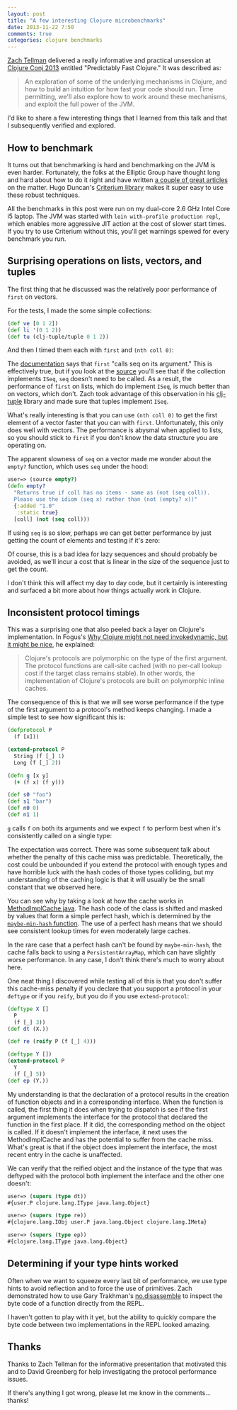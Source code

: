 ```yaml
---
layout: post
title: "A few interesting Clojure microbenchmarks"
date: 2013-11-22 7:50
comments: true
categories: clojure benchmarks
---
```


<script src="http://d3js.org/d3.v2.js"></script>
<!--       font-family: Arial, sans-serif; "Menlo","Monaco","Andale Mono","lucida console","Courier New",monospace;-->
<!-- CSS Styles: -->
<div>
  <style type="text/css">

    .chart {
      font-family: monospace;
      font-size: 10px;
      margin-top: -40px;
    }

    .bar {
      fill: grey;
    }

    .axis path, .axis line {
      fill: none;
      stroke: #000;
      shape-rendering: crispEdges;
    }

  </style>
</div>

<!-- Global Variables and Handlers: -->
<script type="text/javascript">

  var margin = {top: 40, right: 40, bottom: 60, left: 110},
      width = $('.entry-content').width();

  $(window).resize(function() {
    width = $('.entry-content').width();
  });

  function draw(data, chart, height) {

    $(chart).empty();

    var x = d3.scale.linear()
        .domain([0, d3.max(data, function(d) { return d.mean})])
        .range([0, width - margin.left - margin.right]);

    var y = d3.scale.ordinal()
        .domain(d3.range(data.length))
        .rangeRoundBands([height - margin.top - margin.bottom, 0], 0.2);

    var xAxis = d3.svg.axis()
        .scale(x)
        .orient('bottom')
        .tickPadding(8)
	.ticks(8);

    var yAxis = d3.svg.axis()
        .scale(y)
        .orient('left')
        .tickPadding(8)
        .tickSize(0);

    var svg = d3.select(chart).append('svg')
        .attr('width', width)
        .attr('height', height)
        .attr('class', 'chart')
	      .append('g')
        .attr('transform', 'translate(' + margin.left + ', ' + margin.top + ')');

    svg.selectAll('.chart')
        .data(data)
	.enter().append('rect')
        .attr('class', 'bar')
        .attr('y', function(d, i) { return y(i) })
        .attr('width', function(d) { return x(d.mean) })
        .attr('height', y.rangeBand());

    svg.append('g')
        .attr('class', 'x axis')
        .attr('transform', 'translate(0, ' + y.rangeExtent()[1] + ')')
        .call(xAxis);

    svg.append("text")
	.attr("class", "x label")
	.attr("text-anchor", "end")
    	.attr("x", width / 2 - 45)
    	.attr("y", height - 60)
    	.text("nanoseconds");

    svg.append('g')
        .attr('class', 'y axis')
        .call(yAxis)
      .selectAll('text')
        .text(function(d) { return data[d].code; });

  }

  function drawWithResize(data, chart, height) {
    draw(data, chart, height);
    $(window).resize(function() {draw(data, chart, height); })
  }
;


</script>


[Zach Tellman](http://ideolalia.com/) delivered a really informative and practical unsession at [Clojure Conj 2013](http://clojure-conj.org/) entitled "Predictably Fast Clojure."  It was described as:
> An exploration of some of the underlying mechanisms in Clojure, and how to build an intuition for how fast your code should run. Time permitting, we'll also explore how to work around these mechanisms, and exploit the full power of the JVM.

I'd like to share a few interesting things that I learned from this talk and that I subsequently verified and explored.

## How to benchmark
It turns out that benchmarking is hard and benchmarking on the JVM is even harder.  Fortunately, the folks at the Elliptic Group have thought long and hard about how to do it right and have written [a couple of great articles](http://www.ibm.com/developerworks/views/java/libraryview.jsp?search_by=robust+java+benchmarking) on the matter.  Hugo Duncan's [Criterium library](https://github.com/hugoduncan/criterium) makes it super easy to use these robust techniques.

All the benchmarks in this post were run on my dual-core 2.6 GHz Intel Core i5 laptop.  The JVM was started with `lein with-profile production repl`, which enables more aggressive JIT action at the cost of slower start times.  If you try to use Criterium without this, you'll get warnings spewed for every benchmark you run.

## Surprising operations on lists, vectors, and tuples
The first thing that he discussed was the relatively poor performance of `first` on vectors.

For the tests, I made the some simple collections:
```clojure
(def ve [0 1 2])
(def li '(0 1 2))
(def tu (clj-tuple/tuple 0 1 2))
```

And then I timed them each with `first` and `(nth coll 0)`:

<div id='chart-1'></div>
<script type='text/javascript'>
  var data = [
      {code: "(first ve)", mean: 59.387551, lower: 56.557346, upper: 75.434730},
      {code: "(first li)", mean: 11.814687, lower: 9.933760, upper: 17.651180},
      {code: "(first tu)", mean: 12.026005, lower: 11.096498, upper: 17.716830},
      {code: "(nth ve 0)", mean: 14.507457, lower: 13.379794, upper: 19.732508},
      {code: "(nth li 0)", mean: 132.042247, lower: 123.849601, upper: 173.395438},
      {code: "(nth tu 0)", mean: 11.240653, lower: 10.739338, upper: 12.333350},
      ];
  data.reverse();
  drawWithResize(data, '#chart-1', 275);
</script>

The [documentation](http://clojuredocs.org/clojure_core/clojure.core/first) says that `first` "calls seq on its argument."  This is effectively true, but if you look at the [source](https://github.com/clojure/clojure/blob/1.5.x/src/jvm/clojure/lang/RT.java#L575) you'll see that if the collection implements `ISeq`, `seq` doesn't need to be called.  As a result, the performance of `first` on lists, which do implement `ISeq`, is much better than on vectors, which don't.  Zach took advantage of this observation in his [clj-tuple](https://github.com/ztellman/clj-tuple) library and made sure that tuples implement `ISeq`.

What's really interesting is that you can use `(nth coll 0)` to get the first element of a vector faster that you can with `first`.  Unfortunately, this only does well with vectors.  The performance is abysmal when applied to lists, so you should stick to `first` if you don't know the data structure you are operating on.

The apparent slowness of `seq` on a vector made me wonder about the `empty?` function, which uses `seq` under the hood:

```clojure
user=> (source empty?)
(defn empty?
  "Returns true if coll has no items - same as (not (seq coll)).
  Please use the idiom (seq x) rather than (not (empty? x))"
  {:added "1.0"
   :static true}
  [coll] (not (seq coll)))
```

If using `seq` is so slow, perhaps we can get better performance by just getting the count of elements and testing if it's zero:

<div id='chart-empty'></div>
<script type='text/javascript'>
  var dataE = [
{code: "(empty? ve)", mean: 22.436542, lower: 22.052842, upper: 23.003189},
{code: "(empty? li)", mean: 12.293540, lower: 11.680523, upper: 15.369996},
{code: "(empty? tu)", mean: 18.512765, lower: 17.351246, upper: 22.757244},
{code: "(= 0 (count ve))", mean: 11.209652, lower: 10.451370, upper: 15.123089},
{code: "(= 0 (count li))", mean: 10.710336, lower: 10.417919, upper: 11.667121},
{code: "(= 0 (count tu))", mean: 10.741061, lower: 10.396224, upper: 13.246183},
      ];
  dataE.reverse();
  drawWithResize(dataE, '#chart-empty', 275);
</script>

Of course, this is a bad idea for lazy sequences and should probably be avoided, as we'll incur a cost that is linear in the size of the sequence just to get the count.

I don't think this will affect my day to day code, but it certainly is interesting and surfaced a bit more about how things actually work in Clojure.

## Inconsistent protocol timings
This was a surprising one that also peeled back a layer on Clojure's implementation.  In Fogus's [Why Clojure might not need invokedynamic, but it might be nice](http://blog.fogus.me/2011/10/14/why-clojure-doesnt-need-invokedynamic-but-it-might-be-nice/), he explained:

> Clojure's protocols are polymorphic on the type of the first argument. The protocol functions are call-site cached (with no per-call lookup cost if the target class remains stable). In other words, the implementation of Clojure's protocols are built on polymorphic inline caches.

The consequence of this is that we will see worse performance if the type of the first argument to a protocol's method keeps changing.  I made a simple test to see how significant this is:

```clojure
(defprotocol P
  (f [x]))

(extend-protocol P
  String (f [_] 1)
  Long (f [_] 2))

(defn g [x y]
  (+ (f x) (f y)))

(def s0 "foo")
(def s1 "bar")
(def n0 0)
(def n1 1)
```

`g` calls `f` on both its arguments and we expect `f` to perform best when it's consistently called on a single type:

<div id='chart-2'></div>
<script type='text/javascript'>
  var data2 = [
{code: "(g n0 n1)", mean: 21.597699},
{code: "(g s0 s1)", mean: 22.550262},
{code: "(g n0 s0)", mean: 37.527409}
      ];
  data2.reverse();
  drawWithResize(data2, '#chart-2', 190);
</script>

The expectation was correct.  There was some subsequent talk about whether the penalty of this cache miss was predictable.  Theoretically, the cost could be unbounded if you extend the protocol with enough types and have horrible luck with the hash codes of those types colliding, but my understanding of the caching logic is that it will usually be the small constant that we observed here.

You can see why by taking a look at how the cache works in [MethodImplCache.java](https://github.com/clojure/clojure/blob/1.5.x/src/jvm/clojure/lang/MethodImplCache.java#L76).  The hash code of the class is shifted and masked by values that form a simple perfect hash, which is determined by the [`maybe-min-hash` function](https://github.com/clojure/clojure/blob/1.5.x/src/clj/clojure/core.clj#L5971).  The use of a perfect hash means that we should see consistent lookup times for even moderately large caches.

In the rare case that a perfect hash can't be found by `maybe-min-hash`, the cache falls back to using a `PersistentArrayMap`, which can have slightly worse performance.  In any case, I don't think there's much to worry about here.

One neat thing I discovered while testing all of this is that you don't suffer this cache-miss penalty if you declare that you support a protocol in your `deftype` or if you `reify`, but you do if you use `extend-protocol`:

```clojure
(deftype X []
  P
  (f [_] 3))
(def dt (X.))

(def re (reify P (f [_] 4)))

(deftype Y [])
(extend-protocol P
  Y
  (f [_] 5))
(def ep (Y.))
```

<div id='chart-3'></div>
<script type='text/javascript'>
  var data3 = [
      {code: "(g s0 dt)", mean: 19.389459},
      {code: "(g s0 re)", mean: 19.747690},
      {code: "(g s0 ep)", mean: 76.890915},
      ];
  data3.reverse();
  drawWithResize(data3, '#chart-3', 190);
</script>

My understanding is that the declaration of a protocol results in the creation of function objects and in a corresponding interface.  When the function is called, the first thing it does when trying to dispatch is see if the first argument implements the interface for the protocol that declared the function in the first place.  If it did, the corresponding method on the object is called.  If it doesn't implement the interface, it next uses the MethodImplCache and has the potential to suffer from the cache miss.  What's great is that if the object does implement the interface, the most recent entry in the cache is unaffected.

We can verify that the reified object and the instance of the type that was deftyped with the protocol both implement the interface and the other one doesn't:

```clojure
user=> (supers (type dt))
#{user.P clojure.lang.IType java.lang.Object}

user=> (supers (type re))
#{clojure.lang.IObj user.P java.lang.Object clojure.lang.IMeta}

user=> (supers (type ep))
#{clojure.lang.IType java.lang.Object}
```

## Determining if your type hints worked
Often when we want to squeeze every last bit of performance, we use type hints to avoid reflection and to force the use of primitives.  Zach demonstrated how to use Gary Trakhman's [no.disassemble](https://github.com/gtrak/no.disassemble) to inspect the byte code of a function directly from the REPL.

I haven't gotten to play with it yet, but the ability to quickly compare the byte code between two implementations in the REPL looked amazing.

## Thanks
Thanks to Zach Tellman for the informative presentation that motivated this and to David Greenberg for help investigating the protocol performance issues.

If there's anything I got wrong, please let me know in the comments... thanks!
